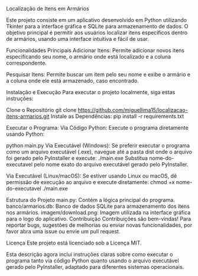 Localização de Itens em Armários

Este projeto consiste em um aplicativo desenvolvido em Python utilizando Tkinter para a interface gráfica e SQLite para armazenamento de dados. O objetivo principal é permitir aos usuários localizar itens específicos dentro de armários, usando uma interface intuitiva e fácil de usar.

Funcionalidades Principais
Adicionar Itens: Permite adicionar novos itens especificando seu nome, o armário onde está localizado e a coluna correspondente.

Pesquisar Itens: Permite buscar um item pelo seu nome e exibe o armário e a coluna onde ele está armazenado, caso encontrado.

Instalação e Execução
Para executar o projeto localmente, siga estas instruções:

Clone o Repositório
git clone https://github.com/miguellima15/localizacao-itens-armarios.git
Instale as Dependências:
pip install -r requirements.txt

Executar o Programa:
Via Código Python: Execute o programa diretamente usando Python:

python main.py
Via Executável (Windows): Se preferir executar o programa como um arquivo executável (.exe), navegue até a pasta dist onde o arquivo foi gerado pelo PyInstaller e execute:
./main.exe
Substitua nome-do-executavel pelo nome exato do arquivo executável gerado pelo PyInstaller.

Via Executável (Linux/macOS): Se estiver usando Linux ou macOS, dê permissão de execução ao arquivo e execute diretamente:
chmod +x nome-do-executavel
./main.exe

Estrutura do Projeto
main.py: Contém a lógica principal do programa.
banco/armarios.db: Banco de dados SQLite para armazenamento dos itens nos armários.
imagem/download.png: Imagem utilizada na interface gráfica para o logo do aplicativo.
Contribuição
Contribuições são bem-vindas! Para reportar bugs, sugestões de melhorias ou enviar novas funcionalidades, por favor abra uma issue ou envie um pull request.

Licença
Este projeto está licenciado sob a Licença MIT.

Esta descrição agora inclui instruções claras sobre como executar o programa tanto via código Python quanto usando o arquivo executável gerado pelo PyInstaller, adaptado para diferentes sistemas operacionais.
